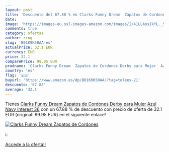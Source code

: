 ```yaml
---
layout: post
title: 'Descuento del 67.88 % en Clarks Funny Dream  Zapatos de Cordones '
date: 
image: 'https://images-eu.ssl-images-amazon.com/images/I/41LLAosIkYL._SL200_.jpg'
comments: true
category: ofertas
author: ring
slug: 'B01K9K50AA-es'
actualPrice: 32.1 EUR
currency: EUR
price: 32.1
comparePrice: 99.95 EUR
prodname: 'Clarks Funny Dream  Zapatos de Cordones Derby para Mujer  Azul  Navy Interest   36'
country: 'es'
flag: '🇪🇸'
buyurl: 'https://www.amazon.es/dp/B01K9K50AA/?tag=tolees-21'
descuento: '67.88'
average: '32.1'
---
```


Tienes [Clarks Funny Dream  Zapatos de Cordones Derby para Mujer  Azul  Navy Interest   36](https://www.amazon.es/dp/B01K9K50AA/?tag=tolees-21) con un 67.88 % de descuento con precio de oferta de 32.1 EUR (original: 99.95 EUR) en el siguiente enlace!

[![Clarks Funny Dream  Zapatos de Cordones ](https://images-eu.ssl-images-amazon.com/images/I/41LLAosIkYL._SL200_.jpg)](https://www.amazon.es/dp/B01K9K50AA/?tag=tolees-21)

ℹ️:


[Accede a la oferta!!](https://www.amazon.es/dp/B01K9K50AA/?tag=tolees-21)
